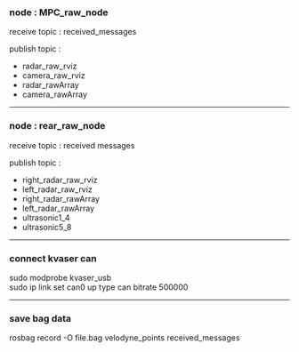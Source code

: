 ### node : MPC_raw_node

receive topic : received_messages

publish topic :  
- radar_raw_rviz
- camera_raw_rviz
- radar_rawArray
- camera_rawArray 
---
### node : rear_raw_node

receive topic : received messages

publish topic :
- right_radar_raw_rviz
- left_radar_raw_rviz
- right_radar_rawArray
- left_radar_rawArray
- ultrasonic1_4
- ultrasonic5_8
---
### connect kvaser can
sudo modprobe kvaser_usb  
sudo ip link set can0 up type can bitrate 500000

---
### save bag data
rosbag record -O file.bag velodyne_points received_messages